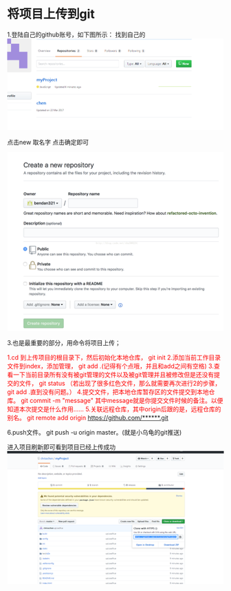 # 将项目上传到git
1.登陆自己的github账号，如下图所示：
找到自己的
![Image text](https://raw.githubusercontent.com/chrisechen/gitimg/main/img/001.png)

点击new     取名字  点击确定即可

![Image text](https://raw.githubusercontent.com/chrisechen/gitimg/main/img/002.png)

3.也是最重要的部分，用命令将项目上传；

<font color='red'>1.cd 到上传项目的根目录下，然后初始化本地仓库，
git init
2.添加当前工作目录文件到index，添加管理，
git add .(记得有个点哦，并且和add之间有空格)
3.查看一下当前目录所有没有被git管理的文件以及被git管理并且被修改但是还没有提交的文件，
git status       （若出现了很多红色文件，那么就需要再次进行2的步骤，git add .直到没有问题。）
4.提交文件，把本地仓库暂存区的文件提交到本地仓库。
git commit -m "message"       其中message就是你提交文件时候的备注。以便知道本次提交是什么作用……
5.关联远程仓库，其中origin后跟的是，远程仓库的别名。
git remote add origin https://github.com/******.git
</font>

6.push文件。
git push -u origin master。(就是小乌龟的git推送)


进入项目刷新即可看到项目已经上传成功
![Image text](https://raw.githubusercontent.com/chrisechen/gitimg/main/img/003.png)